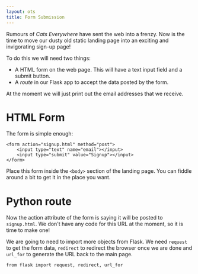```yaml
---
layout: ots
title: Form Submission
---
```


Rumours of _Cats Everywhere_ have sent the web into a frenzy. Now is the time to move our dusty old static landing page into an exciting and invigorating sign-up page!

To do this we will need two things:
* A HTML form on the web page. This will have a text input field and a submit button.
* A _route_ in our Flask app to accept the data posted by the form.

At the moment we will just print out the email addresses that we receive.

# HTML Form

The form is simple enough:

	<form action="signup.html" method="post">
		<input type="text" name="email"></input>
		<input type="submit" value="Signup"></input>
	</form>

Place this form inside the `<body>` section of the landing page. You can fiddle around a bit to get it in the place you want.

# Python route

Now the action attribute of the form is saying it will be posted to `signup.html`. We don't have any code for this URL at the moment, so it is time to make one!

We are going to need to import more objects from Flask. We need `request` to get the form data, `redirect` to redirect the browser once we are done and `url_for` to generate the URL back to the main page.

	from flask import request, redirect, url_for




